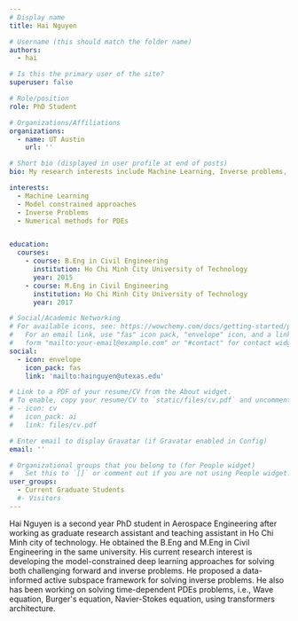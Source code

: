 ```yaml
---
# Display name
title: Hai Nguyen

# Username (this should match the folder name)
authors:
  - hai

# Is this the primary user of the site?
superuser: false

# Role/position
role: PhD Student

# Organizations/Affiliations
organizations:
  - name: UT Austin
    url: ''

# Short bio (displayed in user profile at end of posts)
bio: My research interests include Machine Learning, Inverse problems, Uncertainty qualifications, Numerical analysis.

interests:
  - Machine Learning
  - Model constrained approaches
  - Inverse Problems
  - Numerical methods for PDEs


education:
  courses:
    - course: B.Eng in Civil Engineering
      institution: Ho Chi Minh City University of Technology
      year: 2015
    - course: M.Eng in Civil Engineering
      institution: Ho Chi Minh City University of Technology
      year: 2017

# Social/Academic Networking
# For available icons, see: https://wowchemy.com/docs/getting-started/page-builder/#icons
#   For an email link, use "fas" icon pack, "envelope" icon, and a link in the
#   form "mailto:your-email@example.com" or "#contact" for contact widget.
social:
  - icon: envelope
    icon_pack: fas
    link: 'mailto:hainguyen@utexas.edu'

# Link to a PDF of your resume/CV from the About widget.
# To enable, copy your resume/CV to `static/files/cv.pdf` and uncomment the lines below.
# - icon: cv
#   icon_pack: ai
#   link: files/cv.pdf

# Enter email to display Gravatar (if Gravatar enabled in Config)
email: ''

# Organizational groups that you belong to (for People widget)
#   Set this to `[]` or comment out if you are not using People widget.
user_groups:
  - Current Graduate Students
  #- Visitors
---
```


Hai Nguyen is a second year PhD student in Aerospace Engineering after working as graduate research assistant and teaching assistant in Ho Chi Minh city of technology. He obtained the B.Eng and M.Eng in Civil Engineering in the same university. His current research interest is developing the model-constrained deep learning approaches for solving both challenging forward and inverse problems. He proposed a data-informed active subspace framework for solving inverse problems. He also has been working on solving time-dependent PDEs problems, i.e., Wave equation, Burger's equation, Navier-Stokes equation, using transformers architecture.
